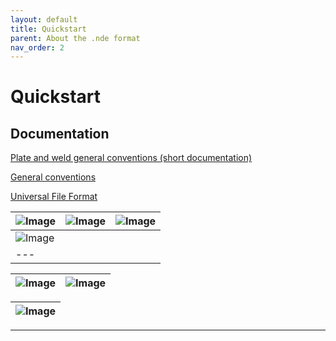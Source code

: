 ```yaml
---
layout: default
title: Quickstart
parent: About the .nde format 
nav_order: 2
---
```


# Quickstart

## Documentation 


<a href="https://globalscientificsolutions.sharepoint.com/:w:/t/PASolutions322/EX2yNbazQ7lKrHWMGwn7bl0BGZLyq_Uj5knynBCjOROF9g?e=ZoJM2W" target="_blank">Plate and weld general conventions (short documentation)</a>

<a href="https://olympusssa.sharepoint.com/:w:/r/sites/KlB/Shared%20Documents/TW/Unified%20File%20Format/Unified%20File%20Format%20general%20conventions.docx?d=w00b5672e7bbd466a92128bafd94ad257&csf=1&web=1&e=35tfA3" target="_blank">General conventions</a>

<a href="https://globalscientificsolutions-my.sharepoint.com/:w:/g/personal/jonathan_cote_evidentscientific_com/EQUpcALjWgpEn5VTaHXJ-EwBWEQiKwElMWDMCBVjQZYp1w?e=Gdi7Ry&ovuser=e6d7ba17-4378-433f-96fa-a48c4590ca82%2Ceric.aubin%40olympus-ossa.com&clickparams=eyJBcHBOYW1lIjoiVGVhbXMtRGVza3RvcCIsIkFwcFZlcnNpb24iOiIyNy8yMjEwMjgwNzIwMCIsIkhhc0ZlZGVyYXRlZFVzZXIiOmZhbHNlfQ%3D%3D" target="_blank">Universal File Format</a>

 
| ![Image](/NDE_Open_File_Format/assets/images/about/Coordinate1.png) | ![Image](/NDE_Open_File_Format/assets/images/about/Coordinate2.png) | ![Image](/NDE_Open_File_Format/assets/images/about/Coordinate3.png) |
| ---                                                           | ---                                                           |---                                        |
| ![Image](/NDE_Open_File_Format/assets/images/about/AxisReferential-PlateWeld_2Probres.png)                                                                                      |
| ---                                                                                                                                                                       |

| ![Image](/NDE_Open_File_Format/assets/images/about/AxisReferential-Wedge_Elements_and_Beam-PAexample.png) | ![Image](/NDE_Open_File_Format/assets/images/about/AxisReferential-Wedge_SkewAngle[TopView].png) |
| - | -

| ![Image](/NDE_Open_File_Format/assets/images/about/Axes-use-cases.png) |
| - 

---